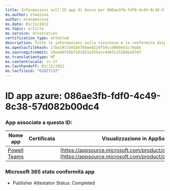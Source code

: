 ```yaml
---
title: Informazioni sull'ID app di Azure per 086ae3fb-fdf0-4c49-8c38-57d082b00dc4
ms.author: elmalova
author: elenamalova
ms.date: 01/13/2022
ms.topic: article
ms.service: attestation
certification_type: attested
description: Tutte le informazioni sulla sicurezza e la conformità disponibili per 086ae3fb-fdf0-4c49-8c38-57d082b00dc4.
ms.openlocfilehash: 1fba1917a91b5769aed224f59ccd860e51c74abb
ms.sourcegitcommit: 19aa86f2bbf281851e555ecc4465c25384ba97d7
ms.translationtype: MT
ms.contentlocale: it-IT
ms.lasthandoff: 01/13/2022
ms.locfileid: "62027132"
---
```

# <a name="azure-app-id-086ae3fb-fdf0-4c49-8c38-57d082b00dc4"></a>ID app azure: 086ae3fb-fdf0-4c49-8c38-57d082b00dc4


### <a name="apps-associated-with-this-id"></a>App associate a questo ID:
| **Nome app** | **Certificata** | **Visualizzazione in AppSource** |
|--------------|---------------|-----------------------|
| [Powell Teams](https://docs.microsoft.com/microsoft-365-app-certification/forward/WA200001585) |  | [https://appsource.microsoft.com/product/office/WA200001585](https://appsource.microsoft.com/product/office/WA200001585) |

### <a name="microsoft-365-app-compliance-status"></a>Microsoft 365 stato conformità app
- Publisher Attestaton Status: Completed
